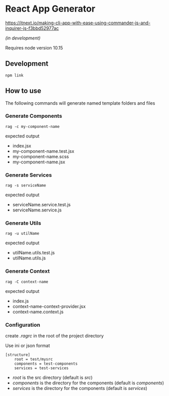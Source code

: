 # React App Generator

https://itnext.io/making-cli-app-with-ease-using-commander-js-and-inquirer-js-f3bbd52977ac

_(in development)_

Requires node version 10.15

## Development
```shell
npm link
```

## How to use

The following commands will generate named template folders and files

### Generate Components
```shell
rag -c my-component-name
```
expected output
- index.jsx
- my-component-name.test.jsx
- my-component-name.scss
- my-component-name.jsx

### Generate Services
```shell
rag -s serviceName
```

expected output
- serviceName.service.test.js
- serviceName.service.js

### Generate Utils
```shell
rag -u utilName
```

expected output
- utilName.utils.test.js
- utilName.utils.js

### Generate Context
```shell
rag -C context-name
```

expected output
- index.js
- context-name-context-provider.jsx
- context-name.context.js

### Configuration

create _.ragrc_ in the root of the project directory

Use ini or json format

```
[structure]
    root = test/mysrc
    components = test-components
    services = test-services
```

- _root_ is the src directory (default is _src_)
- _components_ is the directory for the components (default is _components_)
- _services_ is the directory for the components (default is _services_)